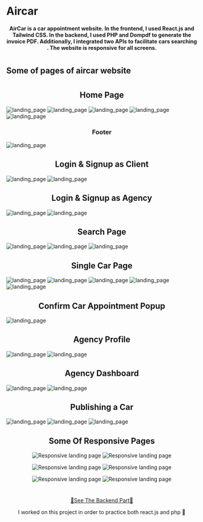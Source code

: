 # Aircar
#### <div align="center" >AirCar is a car appointment website. In the frontend, I used React.js and Tailwind CSS. In the backend, I used PHP and Dompdf to generate the invoice PDF. Additionally, I integrated two APIs to facilitate cars searching . The website is responsive for all screens.</div>
#
## Some of pages of aircar website
#
## <div align="center"> Home Page </div>
![landing_page](aircarImgsPages/landing.png)
![landing_page](aircarImgsPages/numbers.png)
![landing_page](aircarImgsPages/askes.png)
![landing_page](aircarImgsPages/askes2.png)
![landing_page](aircarImgsPages/lisingCars.png)

### <div align="center"> Footer </div>
![landing_page](aircarImgsPages/footer.png)

## <div align="center"> Login & Signup as Client </div>
![landing_page](aircarImgsPages/loginC.png)
![landing_page](aircarImgsPages/signupC.png)

## <div align="center"> Login & Signup as Agency </div>
![landing_page](aircarImgsPages/loginA.png)
![landing_page](aircarImgsPages/signupA.png)

## <div align="center"> Search Page </div>
![landing_page](aircarImgsPages/search.png)
![landing_page](aircarImgsPages/search2.png)
![landing_page](aircarImgsPages/search3.png)

## <div align="center"> Single Car Page </div>
![landing_page](aircarImgsPages/singleCar.png)
![landing_page](aircarImgsPages/singleCar2.png)
![landing_page](aircarImgsPages/singleCar3.png)
![landing_page](aircarImgsPages/singleCar4.png)
![landing_page](aircarImgsPages/singleCar5.png)

## <div align="center"> Confirm Car Appointment Popup </div>
![landing_page](aircarImgsPages/confirm.png)

## <div align="center"> Agency Profile </div>
![landing_page](aircarImgsPages/agencyProfile.png)
![landing_page](aircarImgsPages/agencyProfile2.png)

## <div align="center"> Agency Dashboard </div>
![landing_page](aircarImgsPages/dashboard.png)
![landing_page](aircarImgsPages/dashboard2.png)

## <div align="center"> Publishing a Car </div>
![landing_page](aircarImgsPages/rent1.png)
![landing_page](aircarImgsPages/postingCar.png)
![landing_page](aircarImgsPages/postingCar2.png)

## <div align="center"> Some Of Responsive Pages </div>
<p align="center">
  <img src="aircarImgsPages/landingRes.png" alt="Responsive landing page">
  <img src="aircarImgsPages/nav.png" alt="Responsive landing page">
</p>

<p align="center">
  <img src="aircarImgsPages/filterRes.png" alt="Responsive landing page">
  <img src="aircarImgsPages/filterRes2.png" alt="Responsive landing page">
</p>

<p align="center">
  <img src="aircarImgsPages/asksRes.png" alt="Responsive landing page">
  <img src="aircarImgsPages/singleCarRes.png" alt="Responsive landing page">
</p>


#

<p align="center">
  <a href="https://github.com/mohamedBelalia/aircar-backend">🤖See The Backend Part🤖</a>
</p>

<p align="center">
    I worked on this project in order to practice both react.js and php 🫡
</p>